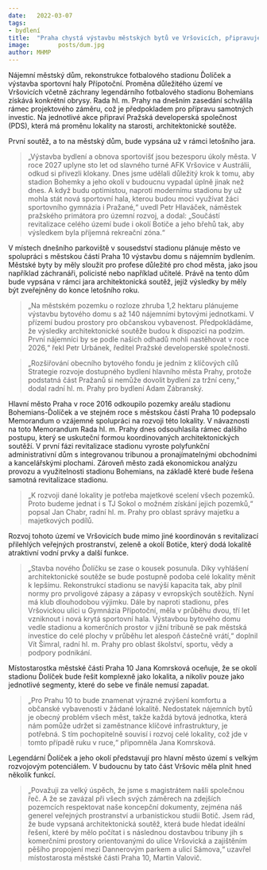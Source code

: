 ```yaml
---
date:   2022-03-07
tags:  
- bydlení
title:  "Praha chystá výstavbu městských bytů ve Vršovicích, připravuje se i na rekonstrukci legendárního stadionu Bohemians"
image: 	      posts/dum.jpg
author: MHMP
---
```


Nájemní městský dům, rekonstrukce fotbalového stadionu Ďolíček a výstavba sportovní haly Přípotoční. Proměna důležitého území ve Vršovicích včetně záchrany legendárního fotbalového stadionu Bohemians získává konkrétní obrysy. Rada hl. m. Prahy na dnešním zasedání schválila rámec projektového záměru, což je předpokladem pro přípravu samotných investic. Na jednotlivé akce připraví Pražská developerská společnost (PDS), která má proměnu lokality na starosti, architektonické soutěže.

První soutěž, a to na městský dům, bude vypsána už v rámci letošního jara. 

> „Výstavba bydlení a obnova sportovišť jsou bezesporu úkoly města. V roce 2027 uplyne sto let od slavného turné AFK Vršovice v Austrálii, odkud si přivezli klokany. Dnes jsme udělali důležitý krok k tomu, aby stadion Bohemky a jeho okolí v budoucnu vypadal úplně jinak než dnes. A když budu optimistou, naproti modernímu stadionu by už mohla stát nová sportovní hala, kterou budou moci využívat žáci sportovního gymnázia i Pražané,“ uvedl Petr Hlaváček, náměstek pražského primátora pro územní rozvoj, a dodal: „Součástí revitalizace celého území bude i okolí Botiče a jeho břehů tak, aby výsledkem byla příjemná rekreační zóna.“

V místech dnešního parkoviště v sousedství stadionu plánuje město ve spolupráci s městskou částí Praha 10 výstavbu domu s nájemním bydlením. Městské byty by měly sloužit pro profese důležité pro chod města, jako jsou například záchranáři, policisté nebo například učitelé. Právě na tento dům bude vypsána v rámci jara architektonická soutěž, jejíž výsledky by měly být zveřejněny do konce letošního roku. 

> „Na městském pozemku o rozloze zhruba 1,2 hektaru plánujeme výstavbu bytového domu s až 140 nájemními bytovými jednotkami. V přízemí budou prostory pro občanskou vybavenost. Předpokládáme, že výsledky architektonické soutěže budou k dispozici na podzim. První nájemníci by se podle našich odhadů mohli nastěhovat v roce 2026,“ řekl Petr Urbánek, ředitel Pražské developerské společnosti.

> „Rozšiřování obecního bytového fondu je jedním z klíčových cílů Strategie rozvoje dostupného bydlení hlavního města Prahy, protože podstatná část Pražanů si nemůže dovolit bydlení za tržní ceny,“ dodal radní hl. m. Prahy pro bydlení Adam Zábranský.  

Hlavní město Praha v roce 2016 odkoupilo pozemky areálu stadionu Bohemians-Ďolíček a ve stejném roce s městskou částí Praha 10 podepsalo Memorandum o vzájemné spolupráci na rozvoji této lokality. V návaznosti na toto Memorandum Rada hl. m. Prahy dnes odsouhlasila rámec dalšího postupu, který se uskuteční formou koordinovaných architektonických soutěží. V první fázi revitalizace stadionu vyroste polyfunkční administrativní dům s integrovanou tribunou a pronajímatelnými obchodními a kancelářskými plochami. Zároveň město zadá ekonomickou analýzu provozu a využitelnosti stadionu Bohemians, na základě které bude řešena samotná revitalizace stadionu.

> „K rozvoji dané lokality je potřeba majetkové scelení všech pozemků. Proto budeme jednat i s TJ Sokol o možném získání jejich pozemků,“ popsal Jan Chabr, radní hl. m. Prahy pro oblast správy majetku a majetkových podílů.

Rozvoj tohoto území ve Vršovicích bude mimo jiné koordinován s revitalizací přilehlých veřejných prostranství, zeleně a okolí Botiče, který dodá lokalitě atraktivní vodní prvky a další funkce. 

> „Stavba nového Ďolíčku se zase o kousek posunula. Díky vyhlášení architektonické soutěže se bude postupně podoba celé lokality měnit k lepšímu. Rekonstrukcí stadionu se navýší kapacita tak, aby plnil normy pro prvoligové zápasy a zápasy v evropských soutěžích. Nyní má klub dlouhodobou výjimku. Dále by naproti stadionu, přes Vršovickou ulici u Gymnázia Přípotoční, měla v průběhu dvou, tří let vzniknout i nová krytá sportovní hala. Výstavbou bytového domu vedle stadionu a komerčních prostor v jižní tribuně se pak městská investice do celé plochy v průběhu let alespoň částečně vrátí,“ doplnil Vít Šimral, radní hl. m. Prahy pro oblast školství, sportu, vědy a podpory podnikání.

Místostarostka městské části Praha 10 Jana Komrsková oceňuje, že se okolí stadionu Ďolíček bude řešit komplexně jako lokalita, a nikoliv pouze jako jednotlivé segmenty, které do sebe ve finále nemusí zapadat. 

> „Pro Prahu 10 to bude znamenat výrazné zvýšení komfortu a občanské vybavenosti v žádané lokalitě. Nedostatek nájemních bytů je obecný problém všech měst, takže každá bytová jednotka, která nám pomůže udržet si zaměstnance klíčové infrastruktury, je potřebná. S tím pochopitelně souvisí i rozvoj celé lokality, což jde v tomto případě ruku v ruce,“ připomněla Jana Komrsková.

Legendární Ďolíček a jeho okolí představují pro hlavní město území s velkým rozvojovým potenciálem. V budoucnu by tato část Vršovic měla plnit hned několik funkcí. 

> „Považuji za velký úspěch, že jsme s magistrátem našli společnou řeč. A že se zavázal při všech svých záměrech na zdejších pozemcích respektovat naše koncepční dokumenty, zejména náš generel veřejných prostranství a urbanistickou studii Botič. Jsem rád, že bude vypsaná architektonická soutěž, která bude hledat ideální řešení, které by mělo počítat i s následnou dostavbou tribuny jih s komerčními prostory orientovanými do ulice Vršovická a zajištěním pěšího propojení mezi Dannerovým parkem a ulicí Sámova,“ uzavřel místostarosta městské části Praha 10, Martin Valovič.
